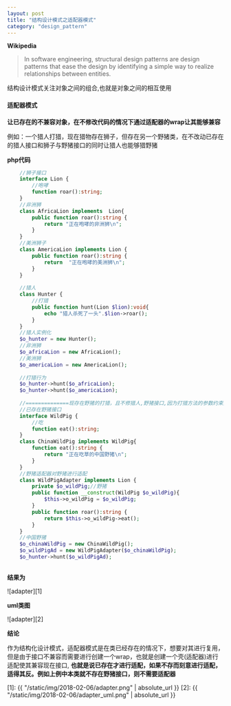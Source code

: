 ```yaml
---
layout: post
title: "结构设计模式之适配器模式"
category: "design_pattern"
---
```

**Wikipedia**
> In software engineering, structural design patterns are design patterns that ease the design by identifying a simple way to realize relationships between entities.

结构设计模式关注对象之间的组合,也就是对象之间的相互使用

#### 适配器模式
**让已存在的不兼容对象，在不修改代码的情况下通过适配器的wrap让其能够兼容**

例如：一个猎人打猎，现在猎物存在狮子，但存在另一个野猪类，在不改动已存在的猎人接口和狮子与野猪接口的同时让猎人也能够猎野猪

**php代码**
```php
    //狮子接口
    interface Lion {
    	//咆哮
    	function roar():string;
    }
    //非洲狮
    class AfricaLion implements  Lion{
    	public function roar():string {
    		return "正在咆哮的非洲狮\n";
    	}
    }
    //美洲狮子
    class AmericaLion implements Lion {
    	public function roar():string {
    		return  "正在咆哮的美洲狮\n";
    	}
    }
    
    //猎人
    class Hunter {
    	//打猎
    	public function hunt(Lion $lion):void{
    		echo "猎人杀死了一头".$lion->roar();
    	}
    }
    //猎人实例化
    $o_hunter = new Hunter();
    //非洲狮
    $o_africaLion = new AfricaLion();
    //美洲狮
    $o_americaLion = new AmericaLion();
    
    //打猎行为
    $o_hunter->hunt($o_africaLion);
    $o_hunter->hunt($o_americaLion);
    
    //==============现存在野猪的打猎，且不修猎人,野猪接口,因为打猎方法的参数约束为Lion,但野猪并不是狮子，增加适配器进行适配
    //已存在野猪接口
    interface WildPig {
    	//吃
    	function eat():string;
    }
    class ChinaWildPig implements WildPig{
    	function eat():string {
    		return "正在吃草的中国野猪\n";
    	}
    }
    //野猪适配器对野猪进行适配
    class WildPigAdapter implements Lion {
    	private $o_wildPig;//野猪
    	public function __construct(WildPig $o_wildPig){
    		$this->o_wildPig = $o_wildPig;
    	}
    	public function roar():string {
    		return $this->o_wildPig->eat();
    	}
    }
    //中国野猪
    $o_chinaWildPig = new ChinaWildPig();
    $o_wildPigAd = new WildPigAdapter($o_chinaWildPig);
    $o_hunter->hunt($o_wildPigAd);
    
```
**结果为**

![adapter][1]

**uml类图**

![adapter][2]


**结论**

作为结构化设计模式，适配器模式是在类已经存在的情况下，想要对其进行复用，但是由于接口不兼容而需要进行创建一个wrap，也就是创建一个壳(适配器)进行适配使其兼容现在接口,
**也就是说已存在才进行适配，如果不存而刻意进行适配，适得其反。例如上例中本类就不存在野猪接口，则不需要适配器**

[1]: {{ "/static/img/2018-02-06/adapter.png" | absolute_url }}
[2]: {{ "/static/img/2018-02-06/adapter_uml.png" | absolute_url }}

